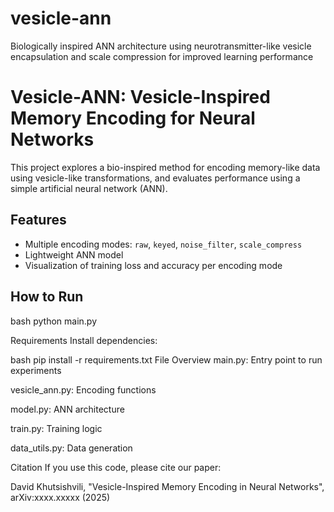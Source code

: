 # vesicle-ann
Biologically inspired ANN architecture using neurotransmitter-like vesicle encapsulation and scale compression for improved learning performance

# Vesicle-ANN: Vesicle-Inspired Memory Encoding for Neural Networks

This project explores a bio-inspired method for encoding memory-like data using vesicle-like transformations, and evaluates performance using a simple artificial neural network (ANN).

## Features
- Multiple encoding modes: `raw`, `keyed`, `noise_filter`, `scale_compress`
- Lightweight ANN model
- Visualization of training loss and accuracy per encoding mode

## How to Run

bash
python main.py

Requirements
Install dependencies:

bash
pip install -r requirements.txt
File Overview
main.py: Entry point to run experiments

vesicle_ann.py: Encoding functions

model.py: ANN architecture

train.py: Training logic

data_utils.py: Data generation

Citation
If you use this code, please cite our paper:

David Khutsishvili, "Vesicle-Inspired Memory Encoding in Neural Networks", arXiv:xxxx.xxxxx (2025)
